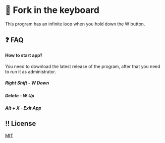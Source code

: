# 🌆 Fork in the keyboard

This program has an infinite loop when you hold down the W button.

## ❓ FAQ 

#### How to start app?

You need to download the latest release of the program, after that you need to run it as administrator.
##### Right Shift - W Down
##### Delete - W Up
##### Alt + X - Exit App

## ‼️ License

[MIT](https://choosealicense.com/licenses/mit/)

